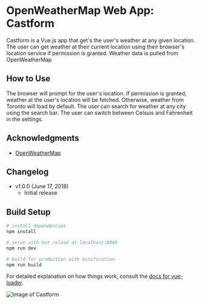 # OpenWeatherMap Web App: Castform
Castform is a Vue.js app that get's the user's weather at any given location. The user can get weather at their current location using their browser's location service if permission is granted. Weather data is pulled from OpenWeatherMap

## How to Use
The browser will prompt for the user's location. If permission is granted, weather at the user's location will be fetched. Otherwise, weather from Toronto will load by default. The user can search for weather at any city using the search bar. The user can switch between Celsuis and Fahrenheit in the settings.

## Acknowledgments
* [OpenWeatherMap](https://openweathermap.org/)

## Changelog
* v1.0.0 (June 17, 2018)
	* Initial release

## Build Setup

``` bash
# install dependencies
npm install

# serve with hot reload at localhost:8080
npm run dev

# build for production with minification
npm run build
```

For detailed explanation on how things work, consult the [docs for vue-loader](http://vuejs.github.io/vue-loader).

![Image of Castform](https://cdn.bulbagarden.net/upload/f/f3/351Castform.png)
